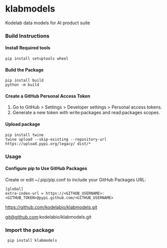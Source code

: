 # klabmodels

Kodelab data models for AI product suite

### Build Instructions

#### Install Required tools

`pip install setuptools wheel`

#### Build the Package

```
pip install build
python -m build
```

#### Create a GitHub Personal Access Token

1. Go to GitHub > Settings > Developer settings > Personal access tokens.
2. Generate a new token with write:packages and read:packages scopes.

#### Upload package

```
pip install twine
twine upload --skip-existing --repository-url https://upload.pypi.org/legacy/ dist/*
```

### Usage

#### Configure pip to Use GitHub Packages

Create or edit ~/.pip/pip.conf to include your GitHub Packages URL:

```
[global]
extra-index-url = https://<GITHUB_USERNAME>:<GITHUB_TOKEN>@pypi.github.com/<GITHUB_USERNAME>

```

https://github.com/kodelabio/klabmodels.git

git@github.com:kodelabio/klabmodels.git

### Import the package

` pip install klabmodels`
